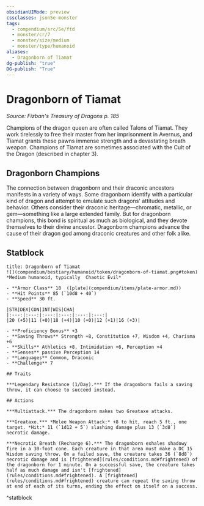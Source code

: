 ```yaml
---
obsidianUIMode: preview
cssclasses: json5e-monster
tags:
  - compendium/src/5e/ftd
  - monster/cr/7
  - monster/size/medium
  - monster/type/humanoid
aliases:
  - Dragonborn of Tiamat
dg-publish: "true"
DG-publish: "True"
---
```

# Dragonborn of Tiamat
*Source: Fizban's Treasury of Dragons p. 185*  

Champions of the dragon queen are often called Talons of Tiamat. They work tirelessly to free their master from her imprisonment in Avernus, and Tiamat grants these pawns immense strength and a devastating breath weapon. Champions of Tiamat are sometimes associated with the Cult of the Dragon (described in chapter 3).

## Dragonborn Champions

The connection between dragonborn and their draconic ancestors manifests in a variety of ways. Some dragonborn identify with a particular kind of dragon and attempt to emulate such dragons' attitudes and behavior. Others consider their draconic heritage—chromatic, metallic, or gem—something like a large extended family. But for dragonborn champions, this bond is spiritual as much as biological, and they devote themselves to their divine ancestor. Dragonborn champions advance the cause of their dragon god among draconic creatures and other folk alike.

## Statblock

```ad-statblock
title: Dragonborn of Tiamat
![](compendium/bestiary/humanoid/token/dragonborn-of-tiamat.png#token)
*Medium humanoid, typically  Chaotic Evil*

- **Armor Class** 18  ([plate](compendium/items/plate-armor.md))
- **Hit Points** 85 (`10d8 + 40`)
- **Speed** 30 ft.

|STR|DEX|CON|INT|WIS|CHA|
|:---:|:---:|:---:|:---:|:---:|:---:|
|20 (+5)|11 (+0)|18 (+4)|10 (+0)|12 (+1)|16 (+3)|

- **Proficiency Bonus** +3
- **Saving Throws** Strength +8, Constitution +7, Wisdom +4, Charisma +6
- **Skills** Athletics +8, Intimidation +6, Perception +4
- **Senses** passive Perception 14
- **Languages** Common, Draconic
- **Challenge** 7

## Traits

***Legendary Resistance (1/Day).*** If the dragonborn fails a saving throw, it can choose to succeed instead.

## Actions

***Multiattack.*** The dragonborn makes two Greataxe attacks.

***Greataxe.*** *Melee Weapon Attack:* +8 to hit, reach 5 ft., one target. *Hit:* 11 (`1d12 + 5`) slashing damage plus 13 (`3d8`) necrotic damage.

***Necrotic Breath (Recharge 6).*** The dragonborn exhales shadowy fire in a 30-foot cone. Each creature in that area must make a DC 15 Wisdom saving throw. On a failed save, the creature takes 36 (`8d8`) necrotic damage and is [frightened](rules/conditions.md#frightened) of the dragonborn for 1 minute. On a successful save, the creature takes half as much damage and isn't [frightened](rules/conditions.md#frightened). A [frightened](rules/conditions.md#frightened) creature can repeat the saving throw at end of each of its turns, ending the effect on itself on a success.
```
^statblock